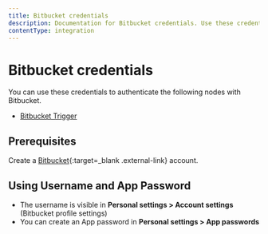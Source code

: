 ```yaml
---
title: Bitbucket credentials
description: Documentation for Bitbucket credentials. Use these credentials to authenticate Bitbucket in n8n, a workflow automation platform.
contentType: integration
---
```


# Bitbucket credentials

You can use these credentials to authenticate the following nodes with Bitbucket.

- [Bitbucket Trigger](/integrations/builtin/trigger-nodes/n8n-nodes-base.bitbuckettrigger/)


## Prerequisites

Create a [Bitbucket](https://www.Bitbucket.com/){:target=_blank .external-link} account.

## Using Username and App Password

- The username is visible in **Personal settings > Account settings** (Bitbucket profile settings)
- You can create an App password in **Personal settings > App passwords**

